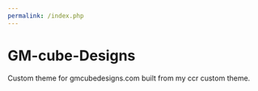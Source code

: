 ```yaml
---
permalink: /index.php
---
```


# GM-cube-Designs
Custom theme for gmcubedesigns.com built from my ccr custom theme.

